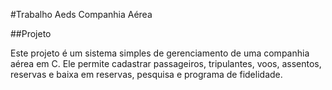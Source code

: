 #Trabalho Aeds Companhia Aérea

##Projeto

Este projeto é um sistema simples de gerenciamento de uma companhia aérea em C. Ele permite cadastrar passageiros, tripulantes, voos, assentos, reservas e baixa em reservas, pesquisa e programa de fidelidade.



